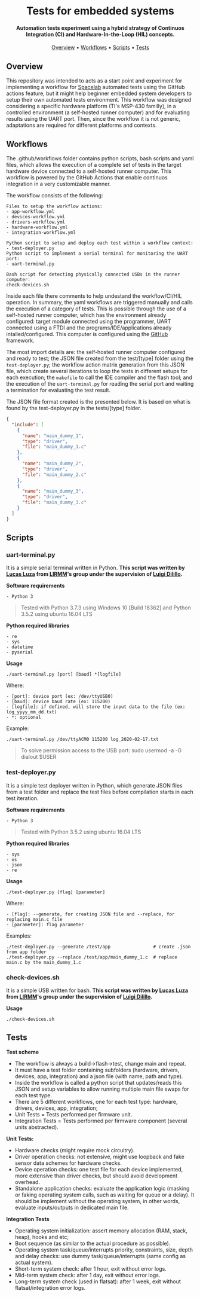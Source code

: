 <h1 align="center">
	Tests for embedded systems
	<br>
</h1>

<h4 align="center">Automation tests experiment using a hybrid strategy of Continuos Integration (CI) and Hardware-In-the-Loop (HIL) concepts.</h4>



<p align="center">
  	<a href="#overview">Overview</a> •
  	<a href="#workflows">Workflows</a> •
  	<a href="#workflows">Scripts</a> •
  	<a href="#workflows">Tests</a>
</p>

## Overview

This repository was intended to acts as a start point and experiment for implementing a workflow for [Spacelab](https://github.com/spacelab-ufsc) automated tests using the GitHub actions feature, but it might help beginner embedded system developers to setup their own automated tests environment. This workflow was designed considering a specific hardware platform (TI's MSP-430 familly), in a controlled environment (a self-hosted runner computer) and for evaluating results using the UART port. Then, since the workflow it is not generic, adaptations are required for different platforms and contexts.


## Workflows

The .github/workflows folder contains python scripts, bash scripts and yaml files, which allows the execution of a complete set of tests in the target hardware device connected to a self-hosted runner computer. This workflow is powered by the GitHub Actions that enable continuos integration in a very customizable manner.

The workflow consists of the following:
```
Files to setup the workflow actions:
- app-workflow.yml
- devices-workflow.yml
- drivers-workflow.yml
- hardware-workflow.yml
- integration-workflow.yml

Python script to setup and deploy each test within a workflow context: 
- test-deployer.py
Python script to implement a serial terminal for monitoring the UART port:
- uart-terminal.py

Bash script for detecting physically connected USBs in the runner computer:
check-devices.sh
```

Inside each file there comments to help undestand the workflow/CI/HIL operation. In summary, the yaml workflows are triggered manually and calls the execution of a category of tests. This is possible through the use of a self-hosted runner computer, which has the environment already configured: target module connected using the programmer, UART connected using a FTDI and the programs/IDE/applications already intalled/configured. This computer is configured using the [GitHub](https://docs.github.com/en/actions/hosting-your-own-runners/about-self-hosted-runners#about-self-hosted-runners) framework.

The most import details are: the self-hosted runner computer configured and ready to test; the JSON file created from the test/[type] folder using the `test-deployer.py`; the workflow action matrix generation from this JSON file, which create several iterations to loop the tests in different setups for each execution; the `makefile` to call the IDE compiler and the flash tool; and the execution of the `uart-terminal.py` for reading the serial port and waiting a termination for evaluating the test result.

The JSON file format created is the presented below. It is based on what is found by the test-deployer.py in the tests/[type] folder. 

```json
{
  "include": [
    {
      "name": "main_dummy_1",
      "type": "driver",
      "file": "main_dummy_1.c"
    },
    {
      "name": "main_dummy_2",
      "type": "driver",
      "file": "main_dummy_2.c"
    },
    {
      "name": "main_dummy_3",
      "type": "driver",
      "file": "main_dummy_3.c"
    }
  ]
}
```

## Scripts

### uart-terminal.py

It is a simple serial terminal written in Python. **This script was written by [Lucas Luza](https://github.com/lucasmluza) from [LIRMM](http://www.lirmm.fr/)'s group under the supervision of [Luigi Dilillo](http://www.lirmm.fr/~dilillo/).** 

**Software requirements**
```
- Python 3
```

> Tested with Python 3.7.3 using Windows 10 [Build 18362] and Python 3.5.2 using ubuntu 16.04 LTS

**Python required libraries**
```
- re
- sys
- datetime
- pyserial
```

**Usage**

```
./uart-terminal.py [port] [baud] *[logfile]
```
Where:
```
- [port]: device port (ex: /dev/ttyUSB0)
- [baud]: device baud rate (ex: 115200)
- [logfile]: if defined, will store the input data to the file (ex: log_yyyy_mm_dd.txt)
- *: optional
```

Example:
```
./uart-terminal.py /dev/ttyACM0 115200 log_2020-02-17.txt
```
> To solve permission access to the USB port: sudo usermod -a -G dialout $USER



### test-deployer.py

It is a simple test deployer written in Python, which generate JSON files from a test folder and replace the test files before compilation starts in each test iteration.

**Software requirements**
```
- Python 3
```

> Tested with Python 3.5.2 using ubuntu 16.04 LTS

**Python required libraries**
```
- sys
- os
- json
- re
```

**Usage**

```
./test-deployer.py [flag] [parameter]
```
Where:
```
- [flag]: --generate, for creating JSON file and --replace, for replacing main.c file
- [parameter]: flag parameter
```

Examples:
```
./test-deployer.py --generate /test/app                # create .json from app folder
./test-deployer.py --replace /test/app/main_dummy_1.c  # replace main.c by the main_dummy_1.c
```

### check-devices.sh

It is a simple USB written for bash. **This script was written by [Lucas Luza](https://github.com/lucasmluza) from [LIRMM](http://www.lirmm.fr/)'s group under the supervision of [Luigi Dilillo](http://www.lirmm.fr/~dilillo/).** 

**Usage**

```
./check-devices.sh
```

## Tests

**Test scheme**
- The workflow is always a build->flash->test, change main and repeat.
- It must have a test folder containing subfolders (hardware, drivers, devices, app, integration) and a json file (with name, path and type).
- Inside the workflow is called a python script that updates/reads this JSON and setup variables to allow running multiple main file swaps for each test type.
- There are 5 different workflows, one for each test type: hardware, drivers, devices, app, integration;
- Unit Tests = Tests performed per firmware unit.
- Integration Tests = Tests performed per firmware component (several units abstracted).

**Unit Tests:**
- Hardware checks (might require mock circuitry).
- Driver operation checks: not extensive, might use loopback and fake sensor data schemes for hardware checks.
- Device operation checks: one test file for each device implemented, more extensive than driver checks, but should avoid development overhead.
- Standalone application checks: evaluate the application logic (masking or faking operating system calls, such as waiting for queue or a delay). It should be implement without the operating system, in other words, evaluate inputs/outputs in dedicated main file.

**Integration Tests**
- Operating system initialization: assert memory allocation (RAM, stack, heap), hooks and etc;
- Boot sequence (as similar to the actual procedure as possible).
- Operating system task/queue/interrupts priority, constraints, size, depth and delay checks: use dummy task/queue/interrupts (same config as actual system).
- Short-term system check: after 1 hour, exit without error logs.
- Mid-term system check: after 1 day, exit without error logs.
- Long-term system check (used in flatsat): after 1 week, exit without flatsat/integration error logs.
